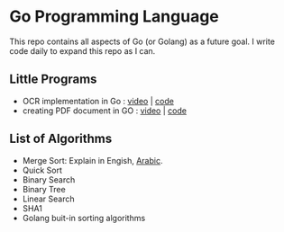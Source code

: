 # Go Programming Language
This repo contains all aspects of Go (or Golang) as a future goal. I write code daily to expand this repo as I can.

## Little Programs
- OCR implementation in Go : [video](https://www.youtube.com/watch?v=PjgEK-wfGxE) | [code](https://github.com/abanoub-hanna/Just_A_Developer/blob/master/Go/gosseract-example.go)
- creating PDF document in GO : [video](https://youtu.be/_9PZv0Haq7w) | [code](https://github.com/abanoub-hanna/Just_A_Developer/blob/master/Go/createPDFinGo.go)

## List of Algorithms
- Merge Sort: Explain in Engish, [Arabic](https://www.abanoubhanna.com/2019/03/merge-sort-algorithm-explained.html).
- Quick Sort
- Binary Search
- Binary Tree
- Linear Search
- SHA1
- Golang buit-in sorting algorithms
